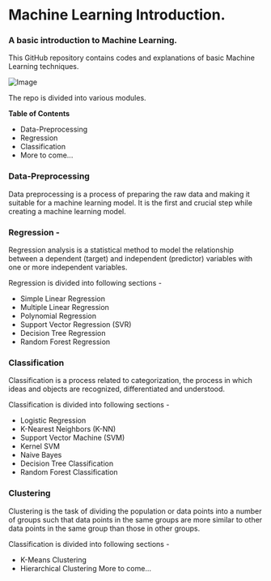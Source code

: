 # Machine Learning Introduction.
### A basic introduction to Machine Learning.
This GitHub repository contains codes and explanations of basic Machine Learning techniques.

![Image](https://miro.medium.com/max/1280/1*cG6U1qstYDijh9bPL42e-Q.jpeg)

The repo is divided into various modules.

**Table of Contents**
- Data-Preprocessing
- Regression
- Classification
- More to come...

### Data-Preprocessing
Data preprocessing is a process of preparing the raw data and making it suitable for a machine learning model. It is the first and crucial step while creating a machine learning model.

### Regression -
Regression analysis is a statistical method to model the relationship between a dependent (target) and independent (predictor) variables with one or more independent variables.

Regression is divided into following sections -
- Simple Linear Regression
- Multiple Linear Regression
- Polynomial Regression
- Support Vector Regression (SVR)
- Decision Tree Regression
- Random Forest Regression

### Classification
Classification is a process related to categorization, the process in which ideas and objects are recognized, differentiated and understood.

Classification is divided into following sections -
- Logistic Regression
- K-Nearest Neighbors (K-NN)
- Support Vector Machine (SVM)
- Kernel SVM
- Naive Bayes
- Decision Tree Classification
- Random Forest Classification

### Clustering
Clustering is the task of dividing the population or data points into a number of groups such that data points in the same groups are more similar to other data points in the same group than those in other groups.

Classification is divided into following sections -
- K-Means Clustering
- Hierarchical Clustering
More to come...
